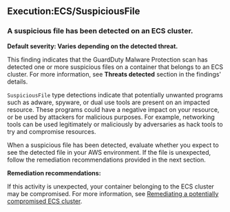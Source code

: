 Execution:ECS/SuspiciousFile
----------------------------


### A suspicious file has been detected on an ECS cluster.


**Default severity: Varies depending on the detected threat.**


This finding indicates that the GuardDuty Malware Protection scan has detected one or more suspicious files on a container that belongs to an ECS cluster. For more information, see **Threats detected** section in the findings' details.


`SuspiciousFile` type detections indicate that potentially unwanted programs such as adware, spyware, or dual use tools are present on an impacted resource. These programs could have a negative impact on your resource, or be used by attackers for malicious purposes. For example, networking tools can be used legitimately or maliciously by adversaries as hack tools to try and compromise resources.


When a suspicious file has been detected, evaluate whether you expect to see the detected file in your AWS environment. If the file is unexpected, follow the remediation recommendations provided in the next section.


**Remediation recommendations:**


If this activity is unexpected, your container belonging to the ECS cluster may be compromised. For more information, see [Remediating a potentially compromised ECS cluster](https://docs.aws.amazon.com/guardduty/latest/ug/compromised-ecs.html).

